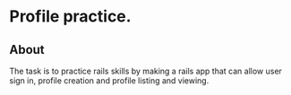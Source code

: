 # Profile practice. 

## About

The task is to practice rails skills by making a rails app that can allow user sign in, profile creation and profile listing and viewing.